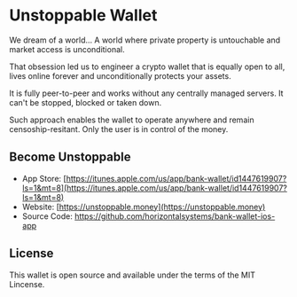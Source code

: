 # Unstoppable Wallet

We dream of a world… A world where private property is untouchable and market access is unconditional.

That obsession led us to engineer a crypto wallet that is equally open to all, lives online forever and unconditionally protects your assets.

It is fully peer-to-peer and works without any centrally managed servers. It can't be stopped, blocked or taken down.

Such approach enables the wallet to operate anywhere and remain censoship-resitant. Only the user is in control of the money.

## Become Unstoppable

- App Store: [https://itunes.apple.com/us/app/bank-wallet/id1447619907?ls=1&mt=8](https://itunes.apple.com/us/app/bank-wallet/id1447619907?ls=1&mt=8)
- Website: [https://unstoppable.money](https://unstoppable.money)
- Source Code: https://github.com/horizontalsystems/bank-wallet-ios-app

## License

This wallet is open source and available under the terms of the MIT Lincense.
